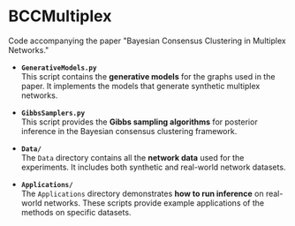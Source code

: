 # BCCMultiplex

Code accompanying the paper "Bayesian Consensus Clustering in Multiplex Networks."

- **`GenerativeModels.py`**  
  This script contains the **generative models** for the graphs used in the paper. It implements the models that generate synthetic multiplex networks.

- **`GibbsSamplers.py`**  
  This script provides the **Gibbs sampling algorithms** for posterior inference in the Bayesian consensus clustering framework.

- **`Data/`**  
  The `Data` directory contains all the **network data** used for the experiments. It includes both synthetic and real-world network datasets.

- **`Applications/`**  
  The `Applications` directory demonstrates **how to run inference** on real-world networks. These scripts provide example applications of the methods on specific datasets.
